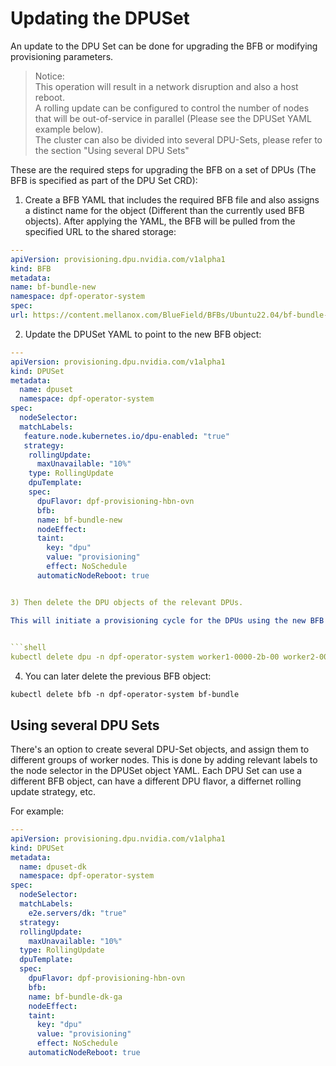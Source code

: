 # Updating the DPUSet

An update to the DPU Set can be done for upgrading the BFB or modifying provisioning parameters. 

> Notice:<br>
> This operation will result in a network
> disruption and also a host reboot.<br> 
> A rolling update can be configured to control the number of nodes that will be out-of-service in parallel (Please see the DPUSet YAML example below).<br>
> The cluster can also be divided into several DPU-Sets, please refer to the section
> "Using several DPU Sets"

These are the required steps for upgrading the BFB on a set of DPUs
(The BFB is specified as part of the DPU Set CRD):
1) Create a BFB YAML that includes the required BFB file and also assigns a distinct name for the object  (Different than the currently used BFB objects). 
After applying the YAML, the BFB will be pulled from the specified URL to the shared storage:
  
  ```yaml
---
apiVersion: provisioning.dpu.nvidia.com/v1alpha1
kind: BFB
metadata:
  name: bf-bundle-new
  namespace: dpf-operator-system
spec:
  url: https://content.mellanox.com/BlueField/BFBs/Ubuntu22.04/bf-bundle-2.9.0-90_24.10_ubuntu-22.04_prod.bfb
```
   
2) Update the DPUSet YAML to point to the new BFB object:


    
```yaml
---
apiVersion: provisioning.dpu.nvidia.com/v1alpha1
kind: DPUSet
metadata:
  name: dpuset
  namespace: dpf-operator-system
spec:
  nodeSelector:
  matchLabels:
   feature.node.kubernetes.io/dpu-enabled: "true"
   strategy:
    rollingUpdate:
      maxUnavailable: "10%"
    type: RollingUpdate
    dpuTemplate:
    spec:
      dpuFlavor: dpf-provisioning-hbn-ovn
      bfb:
      name: bf-bundle-new
      nodeEffect:
      taint:
        key: "dpu"
        value: "provisioning"
        effect: NoSchedule
      automaticNodeReboot: true


3) Then delete the DPU objects of the relevant DPUs. 

This will initiate a provisioning cycle for the DPUs using the new BFB image:
   

```shell
kubectl delete dpu -n dpf-operator-system worker1-0000-2b-00 worker2-0000-2b-00
```
4) You can later delete the previous BFB object:

```shell
kubectl delete bfb -n dpf-operator-system bf-bundle
```

## Using several DPU Sets

There's an option to create several DPU-Set objects, and assign them to different groups of worker nodes.
This is done by adding relevant labels to the node selector in the DPUSet object YAML.
Each DPU Set can use a different BFB object, can have a different DPU flavor, a differnet rolling update strategy, etc.

For example:

```yaml
---
apiVersion: provisioning.dpu.nvidia.com/v1alpha1
kind: DPUSet
metadata:
  name: dpuset-dk
  namespace: dpf-operator-system
spec:
  nodeSelector:
  matchLabels:
    e2e.servers/dk: "true"
  strategy:
  rollingUpdate:
    maxUnavailable: "10%"
  type: RollingUpdate
  dpuTemplate:
  spec:
    dpuFlavor: dpf-provisioning-hbn-ovn
    bfb:
    name: bf-bundle-dk-ga
    nodeEffect:
    taint:
      key: "dpu"
      value: "provisioning"
      effect: NoSchedule
    automaticNodeReboot: true
```
